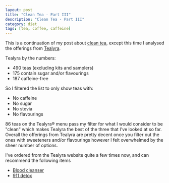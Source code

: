 ```yaml
---
layout: post
title: "Clean Tea - Part III"
description: "Clean Tea - Part III"
category: diet
tags: [tea, coffee, caffeine]
---
```


This is a continuation of my post about [clean tea](/2016/09/clean-tea), except this time I analysed the offerings from [Tealyra](http://www.tealyra.ca).

Tealyra by the numbers:

* 490 teas (excluding kits and samplers)
* 175 contain sugar and/or flavourings
* 187 caffeine-free

So I filtered the list to only show teas with:

* No caffeine
* No sugar
* No stevia
* No flavourings

86 teas on the Tealyra® menu pass my filter for what I would consider to be "clean" which makes Tealyra the best of the three that I've looked at so far.  Overall the offerings from Tealyra are pretty decent once you filter out the ones with sweeteners and/or flavourings however I felt overwhelmed by the sheer number of options.

I've ordered from the Tealyra website quite a few times now, and can recommend the following items

 * [Blood cleanser](https://www.tealyra.ca/tea-collections/detox-tea/blood-cleanser-chai-686/)
 * [911 detox](https://www.tealyra.ca/tea-collections/detox-tea/911-detox/)
